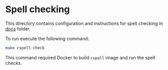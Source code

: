 # Spell checking

This directory contains configuration and instructions for spell checking in 
[docs](https://github.com/zzylol/VictoriaMetrics-cluster/tree/master/docs) folder.

To run execute the following command:
```sh
make cspell-check
```

This command required Docker to build `cspell` image and run the spell checks. 